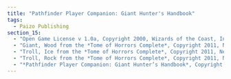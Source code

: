 ```yaml
---
title: "Pathfinder Player Companion: Giant Hunter's Handbook"
tags:
  - Paizo Publishing
section_15:
  - "Open Game License v 1.0a, Copyright 2000, Wizards of the Coast, Inc. System Reference Document © 2000, Wizards of the Coast, Inc; Authors Jonathan Tweet, Monte Cook, and Skip Williams, based on material by E. Gary Gygax and Dave Arneson."
  - "Giant, Wood from the *Tome of Horrors Complete*, Copyright 2011, Necromancer Games, Inc., published and distributed by Frog God Games; Authors: Scott Greene, based on original material by Wizards of the Coast."
  - "Troll, Ice from the *Tome of Horrors Complete*, Copyright 2011, Necromancer Games, Inc., published and distributed by Frog God Games; Author: Scott Greene, based on original material by Russell Cole."
  - "Troll, Rock from the *Tome of Horrors Complete*, Copyright 2011, Necromancer Games, Inc., published and distributed by Frog God Games; Author: Scott Greene."
  - "*Pathfinder Player Companion: Giant Hunter’s Handbook*, Copyright 2014, Paizo Inc.; Authors: Alexander Augunas, Luis Loza, Ron Lundeen, and David Ross."
---
```

